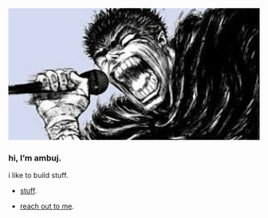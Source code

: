 <img src="singing_guts.jpg">

### hi, I’m ambuj.
i like to build stuff.

* [stuff](https://ambujbhaskar.notion.site/Portfolio-Ambuj-Bhaskar-Tiwari-c3a51284a61440ca8f2d70bc2e55d3c7).

* [reach out to me](bhaskarambuj7@gmail.com).
